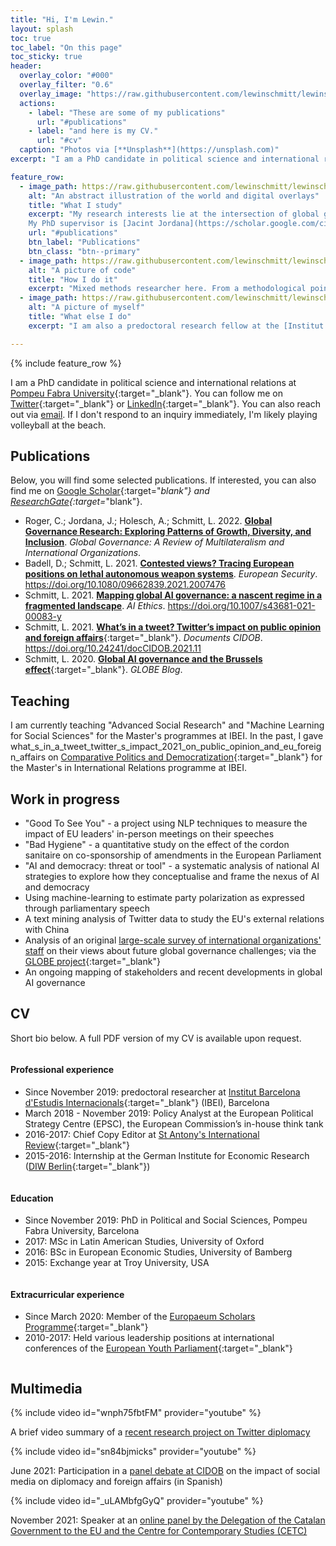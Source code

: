 ```yaml
---
title: "Hi, I'm Lewin."
layout: splash
toc: true
toc_label: "On this page"
toc_sticky: true
header:
  overlay_color: "#000"
  overlay_filter: "0.6"
  overlay_image: "https://raw.githubusercontent.com/lewinschmitt/lewinschmitt.github.io/main/assets/img/barcelona.jpg"
  actions:
    - label: "These are some of my publications"
      url: "#publications"
    - label: "and here is my CV."
      url: "#cv"
  caption: "Photos via [**Unsplash**](https://unsplash.com)"
excerpt: "I am a PhD candidate in political science and international relations at Pompeu Fabra University. My research interest is on **global AI governance**, with a special focus on EU politics and foreign policy."

feature_row:
  - image_path: https://raw.githubusercontent.com/lewinschmitt/lewinschmitt.github.io/main/assets/img/globalgovernance.jpg
    alt: "An abstract illustration of the world and digital overlays"
    title: "What I study"
    excerpt: "My research interests lie at the intersection of global governance and AI ethics, with a special focus on EU foreign policy.
    My PhD supervisor is [Jacint Jordana](https://scholar.google.com/citations?user=IQLfIgMAAAAJ&hl=en)."
    url: "#publications"
    btn_label: "Publications"
    btn_class: "btn--primary"
  - image_path: https://raw.githubusercontent.com/lewinschmitt/lewinschmitt.github.io/main/assets/img/code.jpg
    alt: "A picture of code"
    title: "How I do it"
    excerpt: "Mixed methods researcher here. From a methodological point of view, I'm curious about the use of computational methods in IR and political science. In particular, I enjoy learning more about text mining, NLP and machine learning techniques."
  - image_path: https://raw.githubusercontent.com/lewinschmitt/lewinschmitt.github.io/main/assets/img/profilepic.jpg
    alt: "A picture of myself"
    title: "What else I do"
    excerpt: "I am also a predoctoral research fellow at the [Institut Barcelona d’Estudis Internacionals](https://www.ibei.org/en) (IBEI). There, I am working for [GLOBE](https://www.globe-project.eu/), an exciting Horizon 2020 project on “Global Governance and the European Union: Future Trends and Scenarios”."

---
```


{% include feature_row %}

I am a PhD candidate in political science and international relations at [Pompeu Fabra University](https://www.upf.edu/web/phd-political-and-social-sciences/){:target="_blank"}. You can follow me on [Twitter](https://twitter.com/lewinontheedge){:target="_blank"} or [LinkedIn](https://www.linkedin.com/in/lewin-schmitt/){:target="_blank"}. You can also reach out via [email](mailto:lewin.schmitt@upf.edu). If I don't respond to an inquiry immediately, I'm likely playing volleyball at the beach.


## Publications

Below, you will find some selected publications. If interested, you can also find me on [Google Scholar](https://scholar.google.com/citations?user=GyhxqV0AAAAJ){:target="_blank"} and [ResearchGate](https://www.researchgate.net/profile/Lewin-Schmitt){:target=_"blank"}.

- Roger, C.; Jordana, J.; Holesch, A.; Schmitt, L. 2022. [**Global Governance Research: Exploring Patterns of Growth, Diversity, and Inclusion**](https://brill.com/view/journals/gg/28/4/article-p486_2.xml). *Global Governance: A Review of Multilateralism and International Organizations*.
- Badell, D.; Schmitt, L. 2021. [**Contested views? Tracing European positions on lethal autonomous weapon systems**](https://www.tandfonline.com/doi/full/10.1080/09662839.2021.2007476). *European Security*. https://doi.org/10.1080/09662839.2021.2007476
- Schmitt, L. 2021. [**Mapping global AI governance: a nascent regime in a fragmented landscape**](https://doi.org/10.1007/s43681-021-00083-y). *AI Ethics*. https://doi.org/10.1007/s43681-021-00083-y
- Schmitt, L. 2021. [**What’s in a tweet? Twitter’s impact on public opinion and foreign affairs**](https://www.cidob.org/en/publications/publication_series/documents_cidob/what_s_in_a_tweet_twitter_s_impact_2021_on_public_opinion_and_eu_foreign_affairs){:target="_blank"}. *Documents CIDOB*. https://doi.org/10.24241/docCIDOB.2021.11
- Schmitt, L. 2020. [**Global AI governance and the Brussels effect**](https://www.globe-project.eu/en/global-ai-governance-and-the-brussels-effect_10536){:target="_blank"}. *GLOBE Blog*.


## Teaching

I am currently teaching "Advanced Social Research" and "Machine Learning for Social Sciences" for the Master's programmes at IBEI. In the past, I gave what_s_in_a_tweet_twitter_s_impact_2021_on_public_opinion_and_eu_foreign_affairs on [Comparative Politics and Democratization](https://www.ibei.org/en/comparative-politics-and-democratization_24324){:target="_blank"} for the Master's in International Relations programme at IBEI.


## Work in progress

- "Good To See You" - a project using NLP techniques to measure the impact of EU leaders' in-person meetings on their speeches
- "Bad Hygiene" - a quantitative study on the effect of the cordon sanitaire on co-sponsorship of amendments in the European Parliament
- "AI and democracy: threat or tool" - a systematic analysis of national AI strategies to explore how they conceptualise and frame the nexus of AI and democracy
- Using machine-learning to estimate party polarization as expressed through parliamentary speech
- A text mining analysis of Twitter data to study the EU's external relations with China
- Analysis of an original [large-scale survey of international organizations' staff](https://globe-survey.eu/) on their views about future global governance challenges; via the [GLOBE project](https://www.globe-project.eu/en/){:target="_blank"}
- An ongoing mapping of stakeholders and recent developments in global AI governance


## CV
Short bio below. A full PDF version of my CV is available upon request.

<div class="row three-columns">
<div class="column" markdown="1">

#### Professional experience
- Since November 2019: predoctoral researcher at [Institut Barcelona d'Estudis Internacionals](https://www.ibei.org/en/lewin-schmitt_169391){:target="_blank"} (IBEI), Barcelona
- March 2018 - November 2019: Policy Analyst at the European Political Strategy Centre (EPSC), the European Commission’s in-house think tank
- 2016-2017: Chief Copy Editor at [St Antony's International Review](https://www.stairjournal.com/){:target="_blank"}
- 2015-2016: Internship at the German Institute for Economic Research ([DIW Berlin](https://www.diw.de/en){:target="_blank"})

</div>
<div class="column" markdown="1">

#### Education
- Since November 2019: PhD in Political and Social Sciences, Pompeu Fabra University, Barcelona
- 2017: MSc in Latin American Studies, University of Oxford
- 2016: BSc in European Economic Studies, University of Bamberg
- 2015: Exchange year at Troy University, USA

</div>
<div class="column" markdown="1">

#### Extracurricular experience
- Since March 2020: Member of the [Europaeum Scholars Programme](https://europaeum.org/europaeum-scholars-programme/){:target="_blank"}
- 2010-2017: Held various leadership positions at international conferences of the [European Youth Parliament](https://eyp.org/){:target="_blank"}

</div>
</div>

## Multimedia

<div class="row three-columns">
<div class="column">
{% include video id="wnph75fbtFM" provider="youtube" %}

A brief video summary of a <a href="https://www.cidob.org/en/publications/publication_series/documents_cidob/what_s_in_a_tweet_twitter_s_impact_on_public_opinion_and_eu_foreign_affairs" target="_blank">recent research project on Twitter diplomacy</a>

</div>

<div class="column">
{% include video id="sn84bjmicks" provider="youtube" %}

June 2021: Participation in a <a href="https://www.cidob.org/en/events/thematic_lines_of_research/cidob/dialogos_cidob_fundacion_banco_sabadell" target="_blank">panel debate at CIDOB</a> on the impact of social media on diplomacy and foreign affairs (in Spanish)
</div>

<div class="column">
{% include video id="_uLAMbfgGyQ" provider="youtube" %}

November 2021: Speaker at an <a href="https://exteriors.gencat.cat/en/ambits-dactuacio/afers_exteriors/delegacions_govern/ue/agenda/act_211019_actepoldigital" target="_blank">online panel by the Delegation of the Catalan Government to the EU and the Centre for Contemporary Studies (CETC)</a>
</div>

</div>
